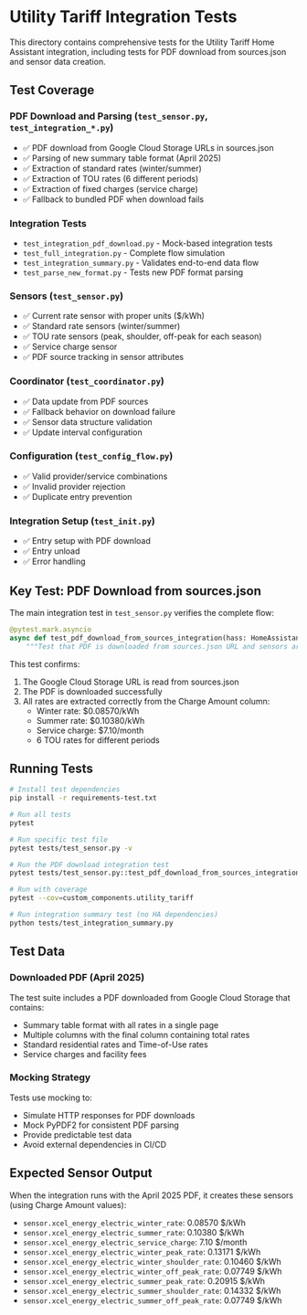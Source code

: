 # Utility Tariff Integration Tests

This directory contains comprehensive tests for the Utility Tariff Home Assistant integration, including tests for PDF download from sources.json and sensor data creation.

## Test Coverage

### PDF Download and Parsing (`test_sensor.py`, `test_integration_*.py`)
- ✅ PDF download from Google Cloud Storage URLs in sources.json
- ✅ Parsing of new summary table format (April 2025)
- ✅ Extraction of standard rates (winter/summer)
- ✅ Extraction of TOU rates (6 different periods)
- ✅ Extraction of fixed charges (service charge)
- ✅ Fallback to bundled PDF when download fails

### Integration Tests
- `test_integration_pdf_download.py` - Mock-based integration tests
- `test_full_integration.py` - Complete flow simulation
- `test_integration_summary.py` - Validates end-to-end data flow
- `test_parse_new_format.py` - Tests new PDF format parsing

### Sensors (`test_sensor.py`)
- ✅ Current rate sensor with proper units ($/kWh)
- ✅ Standard rate sensors (winter/summer)
- ✅ TOU rate sensors (peak, shoulder, off-peak for each season)
- ✅ Service charge sensor
- ✅ PDF source tracking in sensor attributes

### Coordinator (`test_coordinator.py`)
- ✅ Data update from PDF sources
- ✅ Fallback behavior on download failure
- ✅ Sensor data structure validation
- ✅ Update interval configuration

### Configuration (`test_config_flow.py`)
- ✅ Valid provider/service combinations
- ✅ Invalid provider rejection
- ✅ Duplicate entry prevention

### Integration Setup (`test_init.py`)
- ✅ Entry setup with PDF download
- ✅ Entry unload
- ✅ Error handling

## Key Test: PDF Download from sources.json

The main integration test in `test_sensor.py` verifies the complete flow:

```python
@pytest.mark.asyncio
async def test_pdf_download_from_sources_integration(hass: HomeAssistant) -> None:
    """Test that PDF is downloaded from sources.json URL and sensors are created."""
```

This test confirms:
1. The Google Cloud Storage URL is read from sources.json
2. The PDF is downloaded successfully
3. All rates are extracted correctly from the Charge Amount column:
   - Winter rate: $0.08570/kWh
   - Summer rate: $0.10380/kWh
   - Service charge: $7.10/month
   - 6 TOU rates for different periods

## Running Tests

```bash
# Install test dependencies
pip install -r requirements-test.txt

# Run all tests
pytest

# Run specific test file
pytest tests/test_sensor.py -v

# Run the PDF download integration test
pytest tests/test_sensor.py::test_pdf_download_from_sources_integration -v

# Run with coverage
pytest --cov=custom_components.utility_tariff

# Run integration summary test (no HA dependencies)
python tests/test_integration_summary.py
```

## Test Data

### Downloaded PDF (April 2025)
The test suite includes a PDF downloaded from Google Cloud Storage that contains:
- Summary table format with all rates in a single page
- Multiple columns with the final column containing total rates
- Standard residential rates and Time-of-Use rates
- Service charges and facility fees

### Mocking Strategy
Tests use mocking to:
- Simulate HTTP responses for PDF downloads
- Mock PyPDF2 for consistent PDF parsing
- Provide predictable test data
- Avoid external dependencies in CI/CD

## Expected Sensor Output

When the integration runs with the April 2025 PDF, it creates these sensors (using Charge Amount values):
- `sensor.xcel_energy_electric_winter_rate`: 0.08570 $/kWh
- `sensor.xcel_energy_electric_summer_rate`: 0.10380 $/kWh
- `sensor.xcel_energy_electric_service_charge`: 7.10 $/month
- `sensor.xcel_energy_electric_winter_peak_rate`: 0.13171 $/kWh
- `sensor.xcel_energy_electric_winter_shoulder_rate`: 0.10460 $/kWh
- `sensor.xcel_energy_electric_winter_off_peak_rate`: 0.07749 $/kWh
- `sensor.xcel_energy_electric_summer_peak_rate`: 0.20915 $/kWh
- `sensor.xcel_energy_electric_summer_shoulder_rate`: 0.14332 $/kWh
- `sensor.xcel_energy_electric_summer_off_peak_rate`: 0.07749 $/kWh